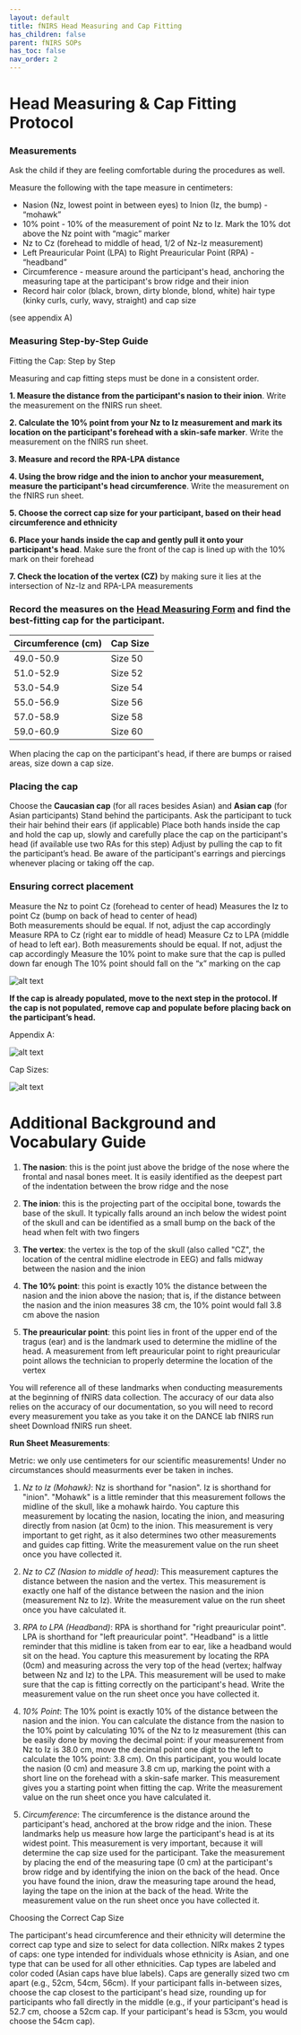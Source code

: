 ```yaml
---
layout: default
title: fNIRS Head Measuring and Cap Fitting
has_children: false
parent: fNIRS SOPs
has_toc: false
nav_order: 2
---
```


# Head Measuring & Cap Fitting Protocol 

### Measurements 
Ask the child if they are feeling comfortable during the procedures as well.

Measure the following with the tape measure in centimeters:

- Nasion (Nz, lowest point in between eyes) to Inion (Iz, the bump) - “mohawk”
- 10% point - 10% of the measurement of point Nz to Iz. Mark the 10% dot above the Nz point with “magic” marker  
- Nz to Cz (forehead to middle of head, 1/2 of Nz-Iz measurement) 
- Left Preauricular Point (LPA) to Right Preauricular Point (RPA)  - “headband”
- Circumference - measure around the participant's head, anchoring the measuring tape at the participant's brow ridge and their inion 
- Record hair color (black, brown, dirty blonde, blond, white) hair type (kinky curls, curly, wavy, straight) and cap size 

(see appendix A)

### Measuring Step-by-Step Guide

Fitting the Cap: Step by Step

Measuring and cap fitting steps must be done in a consistent order.

**1. Measure the distance from the participant's nasion to their inion**. Write the measurement on the fNIRS run sheet.

**2. Calculate the 10% point from your Nz to Iz measurement and mark its location on the participant's forehead with a skin-safe marker**. Write the measurement on the fNIRS run sheet.

**3. Measure and record the RPA-LPA distance**

**4. Using the brow ridge and the inion to anchor your measurement, measure the participant's head circumference**. Write the measurement on the fNIRS run sheet.

**5. Choose the correct cap size for your participant, based on their head circumference and ethnicity**

**6. Place your hands inside the cap and gently pull it onto your participant's head**. Make sure the front of the cap is lined up with the 10% mark on their forehead

**7. Check the location of the vertex (CZ)** by making sure it lies at the intersection of Nz-Iz and RPA-LPA measurements

### Record the measures on the [Head Measuring Form](https://docs.google.com/document/d/1UcDkLP-O8VpKGiGA65uevUrkC7pCiOW2Ft8FOpXt7EA/edit?tab=t.0) and find the best-fitting cap for the participant. 

| Circumference (cm) | Cap Size |
| ----------- | ----------- |
| 49.0-50.9 | Size 50 | 
| 51.0-52.9 | Size 52 |
| 53.0-54.9 | Size 54 |
| 55.0-56.9 | Size 56 |
| 57.0-58.9 | Size 58 |
| 59.0-60.9 | Size 60 |

When placing the cap on the participant's head, if there are bumps or raised areas, size down a cap size.

### Placing the cap 
Choose the **Caucasian cap** (for all races besides Asian) and **Asian cap** (for Asian participants)
Stand behind the participants. 
Ask the participant to tuck their hair behind their ears (if applicable)
Place both hands inside the cap and hold the cap up, slowly and carefully place the cap on the participant's head (if available use two RAs for this step)
Adjust by pulling the cap to fit the participant’s head. 
Be aware of the participant's earrings and piercings whenever placing or taking off the cap. 


### Ensuring correct placement 

Measure the Nz to point Cz (forehead to center of head) 
Measures the Iz to point Cz (bump on back of head to center of head)  
Both measurements should be equal.  If not, adjust the cap accordingly
Measure RPA to Cz (right ear to middle of head) 
Measure Cz to LPA (middle of head to left ear).
Both measurements should be equal.  If not, adjust the cap accordingly
Measure the 10% point to make sure that the cap is pulled down far enough 
The 10% point should fall on the “x” marking on the cap 

![alt text](electrodes_placement.png)

**If the cap is already populated, move to the next step in the protocol.  If the cap is not populated, remove cap and populate before placing back on the participant’s head.**

Appendix A: 

![alt text](fNIRS_landmarks.png)

Cap Sizes: 

![alt text](cap_sizes.png)

# Additional Background and Vocabulary Guide

1. **The nasion**: this is the point just above the bridge of the nose where the frontal and nasal bones meet. It is easily identified as the deepest part of the indentation between the brow ridge and the nose

2. **The inion**: this is the projecting part of the occipital bone, towards the base of the skull. It typically falls around an inch below the widest point of the skull and can be identified as a small bump on the back of the head when felt with two fingers

3. **The vertex**: the vertex is the top of the skull (also called "CZ", the location of the central midline electrode in EEG) and falls midway between the nasion and the inion

4. **The 10% point**: this point is exactly 10% the distance between the nasion and the inion above the nasion; that is, if the distance between the nasion and the inion measures 38 cm, the 10% point would fall 3.8 cm above the nasion

5. **The preauricular point**: this point lies in front of the upper end of the tragus (ear) and is the landmark used to determine the midline of the head. A measurement from left preauricular point to right preauricular point allows the technician to properly determine the location of the vertex

You will reference all of these landmarks when conducting measurements at the beginning of fNIRS data collection. The accuracy of our data also relies on the accuracy of our documentation, so you will need to record every measurement you take as you take it on the DANCE lab fNIRS run sheet Download fNIRS run sheet. 

**Run Sheet Measurements**: 

Metric: we only use centimeters for our scientific measurements! Under no circumstances should measurments ever be taken in inches.

1. *Nz to Iz (Mohawk)*: Nz is shorthand for "nasion". Iz is shorthand for "inion". "Mohawk" is a little reminder that this measurement follows the midline of the skull, like a mohawk hairdo. You capture this measurement by locating the nasion, locating the inion, and measuring directly from nasion (at 0cm) to the inion. This measurement is very important to get right, as it also determines two other measurements and guides cap fitting. Write the measurement value on the run sheet once you have collected it. 

2. *Nz to CZ (Nasion to middle of head)*: This measurement captures the distance between the nasion and the vertex. This measurement is exactly one half of the distance between the nasion and the inion (measurement Nz to Iz). Write the measurement value on the run sheet once you have calculated it.

3. *RPA to LPA (Headband)*: RPA is shorthand for "right preauricular point". LPA is shorthand for "left preauricular point". "Headband" is a little reminder that this midline is taken from ear to ear, like a headband would sit on the head. You capture this measurement by locating the RPA (0cm) and measuring across the very top of the head (vertex; halfway between Nz and Iz) to the LPA. This measurement will be used to make sure that the cap is fitting correctly on the participant's head. Write the measurement value on the run sheet once you have collected it. 

4. *10% Point*: The 10% point is exactly 10% of the distance between the nasion and the inion. You can calculate the distance from the nasion to the 10% point by calculating 10% of the Nz to Iz measurement (this can be easily done by moving the decimal point: if your measurement from Nz to Iz is 38.0 cm, move the decimal point one digit to the left to calculate the 10% point: 3.8 cm). On this participant, you would locate the nasion (0 cm) and measure 3.8 cm up, marking the point with a short line on the forehead with a skin-safe marker. This measurement gives you a starting point when fitting the cap. Write the measurement value on the run sheet once you have calculated it.

5. *Circumference*: The circumference is the distance around the participant's head, anchored at the brow ridge and the inion. These landmarks help us measure how large the participant's head is at its widest point. This measurement is very important, because it will determine the cap size used for the participant. Take the measurement by placing the end of the measuring tape (0 cm) at the participant's brow ridge and by identifying the inion on the back of the head. Once you have found the inion, draw the measuring tape around the head, laying the tape on the inion at the back of the head. Write the measurement value on the run sheet once you have collected it. 

 

Choosing the Correct Cap Size

The participant's head circumference and their ethnicity will determine the correct cap type and size to select for data collection. NIRx makes 2 types of caps: one type intended for individuals whose ethnicity is Asian, and one type that can be used for all other ethnicities. Cap types are labeled and color coded (Asian caps have blue labels). Caps are generally sized two cm apart (e.g., 52cm, 54cm, 56cm). If your participant falls in-between sizes, choose the cap closest to the participant's head size, rounding up for participants who fall directly in the middle (e.g., if your participant's head is 52.7 cm, choose a 52cm cap. If your participant's head is 53cm, you would choose the 54cm cap).